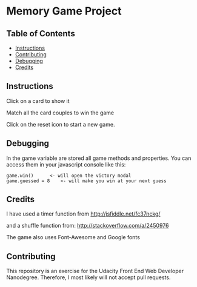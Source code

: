 # Memory Game Project

## Table of Contents

* [Instructions](#instructions)
* [Contributing](#contributing)
* [Debugging](#debugging)
* [Credits](#credits)

## Instructions

Click on a card to show it

Match all the card couples to win the game

Click on the reset icon to start a new game.

## Debugging

In the game variable are stored all game methods and properties.
You can access them in your javascript console like this:

	game.win()		<- will open the victory modal
	game.guessed = 8	<- will make you win at your next guess

## Credits

I have used a timer function from http://jsfiddle.net/fc37nckg/

and a shuffle function from: http://stackoverflow.com/a/2450976

The game also uses Font-Awesome and Google fonts

## Contributing

This repository is an exercise for the Udacity Front End Web Developer Nanodegree. 
Therefore, I most likely will not accept pull requests.